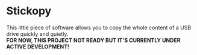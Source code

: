 # Stickopy

This little piece of software allows you to copy the whole content of a USB drive quickly and quietly.  
**FOR NOW, THIS PROJECT NOT READY BUT IT'S CURRENTLY UNDER ACTIVE DEVELOPMENT!**
